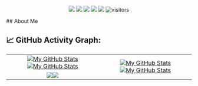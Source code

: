 <p align="center">
    <a href="https://github.com/mmiw3/mmiw3"><img src="https://img.shields.io/badge/status-updating-brightgreen.svg"></a>
    <a href="https://github.com/python/cpython"><img src="https://img.shields.io/badge/Python-3.11-FF1493.svg"></a>
    <a href="https://github.com/mmiw3/mmiw3/graphs/contributors"><img src="https://img.shields.io/github/contributors/mmiw3/mmiw3?color=blue"></a>
    <a href="https://github.com/azleal"><img src="https://img.shields.io/github/stars/azleal"></a>
    <a href="https://github.com/mmiw3/mmiw3/network/members"><img src="https://img.shields.io/github/forks/mmiw3/mmiw3.svg?color=blue&logo=github"></a>
    <img src="https://visitor-badge.laobi.icu/badge?page_id=mmiw3.mmiw3" alt="visitors"/>
</p>
## About Me

## 📈 GitHub Activity Graph:

<table>
    <tr>
        <td align="center"><a href="https://github.com/mmiw3#gh-light-mode-only"><img src="https://github-readme-stats.vercel.app/api?username=mmiw3&show_icons=true&theme=default&include_all_commits=true#gh-light-mode-only" alt="My GitHub Stats"/></a><a href="https://github.com/mmiw3#gh-dark-mode-only"><img src="https://github-readme-stats.vercel.app/api?username=mmiw3&show_icons=true&theme=tokyonight&include_all_commits=true#gh-dark-mode-only" alt="My GitHub Stats"/></a></td>
        <td rowspan="2" align="center"><a href="https://github.com/mmiw3#gh-light-mode-only"><img src="https://github-readme-stats.vercel.app/api/top-langs/?username=mmiw3&theme=default&langs_count=8#gh-light-mode-only" alt="My GitHub Stats"/></a><a href="https://github.com/mmiw3#gh-dark-mode-only"><img src="https://github-readme-stats.vercel.app/api/top-langs/?username=mmiw3&theme=tokyonight&langs_count=8#gh-dark-mode-only" alt="My GitHub Stats"/></a></td>
    </tr>
    <tr>
        <td align="center"><a href="https://github.com/mmiw3#gh-light-mode-only"><img src="https://github-readme-streak-stats.herokuapp.com/?user=mmiw3&theme=default"/></a><a href="https://github.com/mmiw3#gh-dark-mode-only"><img src="https://github-readme-streak-stats.herokuapp.com/?user=mmiw3&theme=tokyonight"/></a></td>
    </tr>
</table>
